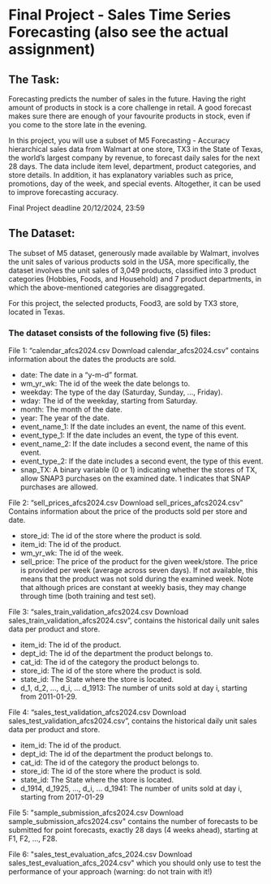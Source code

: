 # Final Project - Sales Time Series Forecasting (also see the actual assignment)

## The Task:

Forecasting predicts the number of sales in the future. Having the right amount of products in stock is a core challenge in retail. A good forecast makes sure there are enough of your favourite products in stock, even if you come to the store late in the evening.

In this project, you will use a subset of M5 Forecasting - Accuracy hierarchical sales data from Walmart at one store, TX3 in the State of Texas, the world’s largest company by revenue, to forecast daily sales for the next 28 days. The data include item level, department, product categories, and store details. In addition, it has explanatory variables such as price, promotions, day of the week, and special events. Altogether, it can be used to improve forecasting accuracy.

Final Project deadline 20/12/2024, 23:59

## The Dataset:

The subset of M5 dataset, generously made available by Walmart, involves the unit sales of various products sold in the USA, more specifically, the dataset involves the unit sales of 3,049 products, classified into 3 product categories (Hobbies, Foods, and Household) and 7 product departments, in which the above-mentioned categories are disaggregated.

For this project, the selected products, Food3, are sold by TX3 store, located in Texas.

### The dataset consists of the following five (5) files:

File 1: “calendar_afcs2024.csv Download calendar_afcs2024.csv” contains information about the dates the products are sold.

- date: The date in a “y-m-d” format.
- wm_yr_wk: The id of the week the date belongs to.
- weekday: The type of the day (Saturday, Sunday, …, Friday).
- wday: The id of the weekday, starting from Saturday.
- month: The month of the date.
- year: The year of the date.
- event_name_1: If the date includes an event, the name of this event.
- event_type_1: If the date includes an event, the type of this event.
- event_name_2: If the date includes a second event, the name of this event.
- event_type_2: If the date includes a second event, the type of this event.
- snap_TX: A binary variable (0 or 1) indicating whether the stores of TX, allow SNAP3 purchases on the examined date. 1 indicates that SNAP purchases are allowed.

File 2: “sell_prices_afcs2024.csv Download sell_prices_afcs2024.csv”
Contains information about the price of the products sold per store and date.

- store_id: The id of the store where the product is sold.
- item_id: The id of the product.
- wm_yr_wk: The id of the week.
- sell_price: The price of the product for the given week/store. The price is provided per week (average across seven days). If not available, this means that the product was not sold during the examined week. Note that although prices are constant at weekly basis, they may change through time (both training and test set).

File 3: “sales_train_validation_afcs2024.csv Download sales_train_validation_afcs2024.csv”, contains the historical daily unit sales data per product and store.

- item_id: The id of the product.
- dept_id: The id of the department the product belongs to.
- cat_id: The id of the category the product belongs to.
- store_id: The id of the store where the product is sold.
- state_id: The State where the store is located.
- d_1, d_2, …, d_i, … d_1913: The number of units sold at day i, starting from 2011-01-29.

File 4: “sales_test_validation_afcs2024.csv Download sales_test_validation_afcs2024.csv”, contains the historical daily unit sales data per product and store.

- item_id: The id of the product.
- dept_id: The id of the department the product belongs to.
- cat_id: The id of the category the product belongs to.
- store_id: The id of the store where the product is sold.
- state_id: The State where the store is located.
- d_1914, d_1925, …, d_i, … d_1941: The number of units sold at day i, starting from 2017-01-29

File 5: "sample_submission_afcs2024.csv Download sample_submission_afcs2024.csv" contains the number of forecasts to be submitted for point forecasts, exactly 28 days (4 weeks ahead), starting at F1, F2, …, F28.

File 6: "sales_test_evaluation_afcs_2024.csv Download sales_test_evaluation_afcs_2024.csv" which you should only use to test the performance of your approach (warning: do not train with it!)
